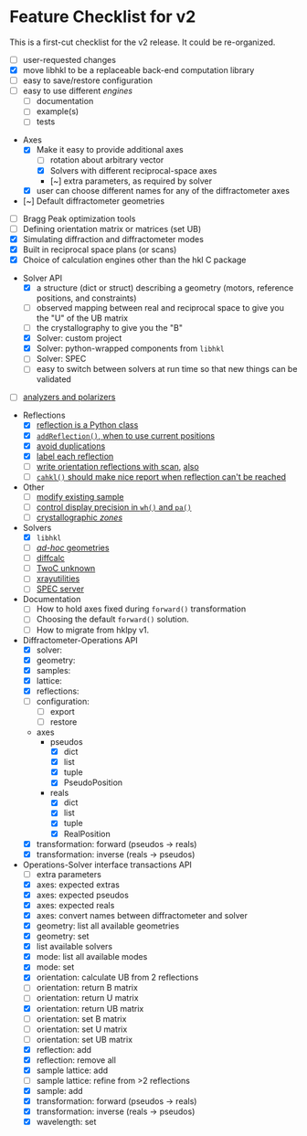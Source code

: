 # Feature Checklist for v2

This is a first-cut checklist for the v2 release.
It could be re-organized.

* [ ] user-requested changes
* [x] move libhkl to be a replaceable back-end computation library
* [ ] easy to save/restore configuration
* [ ] easy to use different *engines*
  * [ ] documentation
  * [ ] example(s)
  * [ ] tests
* Axes
  * [x] Make it easy to provide additional axes
    * [ ] rotation about arbitrary vector
    * [x] Solvers with different reciprocal-space axes
    * [~] extra parameters, as required by solver
  * [x] user can choose different names for any of the diffractometer axes
* [~] Default diffractometer geometries
* [ ] Bragg Peak optimization tools
* [ ] Defining orientation matrix or matrices (set UB)
* [x] Simulating diffraction and diffractometer modes
* [x] Built in reciprocal space plans (or scans)
* [x] Choice of calculation engines other than the hkl C package
* Solver API
  * [x] a structure (dict or struct) describing a geometry (motors, reference positions, and constraints)
  * [ ] observed mapping between real and reciprocal space to give you the "U" of the UB matrix
  * [ ] the crystallography to give you the "B"
  * [x] Solver: custom project
  * [x] Solver: python-wrapped components from `libhkl`
  * [ ] Solver: SPEC
  * [ ] easy to switch between solvers at run time so that new things can be validated
* [ ] [analyzers and polarizers](https://github.com/bluesky/hklpy/issues/92)
* Reflections
  * [x] [reflection is a Python class](https://github.com/bluesky/hklpy/issues/189)
  * [x] [`addReflection()`, when to use current positions](https://github.com/bluesky/hklpy/issues/219)
  * [x] [avoid duplications](https://github.com/bluesky/hklpy/issues/248)
  * [x] [label each reflection](https://github.com/bluesky/hklpy/issues/293)
  * [ ] [write orientation reflections with scan](https://github.com/bluesky/hklpy/issues/158),
    [also](https://github.com/bluesky/hklpy/issues/247)
  * [ ] [`cahkl()` should make nice report when reflection can't be reached](https://github.com/bluesky/hklpy/issues/178)
* Other
  * [ ] [modify existing sample](https://github.com/bluesky/hklpy/issues/157)
  * [ ] [control display precision in `wh()` and `pa()`](https://github.com/bluesky/hklpy/issues/179)
  * [ ] [crystallographic *zones*](https://github.com/bluesky/hklpy/issues/291)
* Solvers
  * [x] `libhkl`
  * [ ] [*ad-hoc* geometries](https://github.com/bluesky/hklpy/issues/244)
  * [ ] [diffcalc](https://github.com/bluesky/hklpy/issues/163)
  * [ ] [TwoC unknown](https://github.com/bluesky/hklpy/issues/165)
  * [ ] [xrayutilities](https://github.com/bluesky/hklpy/issues/162)
  * [ ] [SPEC server](https://certif.com/spec_help/server.html)
* Documentation
  * [ ] How to hold axes fixed during `forward()` transformation
  * [ ] Choosing the default `forward()` solution.
  * [ ] How to migrate from hklpy v1.
* Diffractometer-Operations API
  * [x] solver:
  * [x] geometry:
  * [x] samples:
  * [x] lattice:
  * [x] reflections:
  * [ ] configuration:
    * [ ] export
    * [ ] restore
  * axes
    * pseudos
      * [x] dict
      * [x] list
      * [x] tuple
      * [x] PseudoPosition
    * reals
      * [x] dict
      * [x] list
      * [x] tuple
      * [x] RealPosition
  * [x] transformation: forward (pseudos -> reals)
  * [x] transformation: inverse (reals -> pseudos)
* Operations-Solver interface transactions API
  * [ ] extra parameters
  * [x] axes: expected extras
  * [x] axes: expected pseudos
  * [x] axes: expected reals
  * [x] axes: convert names between diffractometer and solver
  * [x] geometry: list all available geometries
  * [x] geometry: set
  * [x] list available solvers
  * [x] mode: list all available modes
  * [x] mode: set
  * [x] orientation: calculate UB from 2 reflections
  * [ ] orientation: return B matrix
  * [ ] orientation: return U matrix
  * [x] orientation: return UB matrix
  * [ ] orientation: set B matrix
  * [ ] orientation: set U matrix
  * [ ] orientation: set UB matrix
  * [x] reflection: add
  * [x] reflection: remove all
  * [x] sample lattice: add
  * [ ] sample lattice: refine from >2 reflections
  * [x] sample: add
  * [x] transformation: forward (pseudos -> reals)
  * [x] transformation: inverse (reals -> pseudos)
  * [x] wavelength: set
